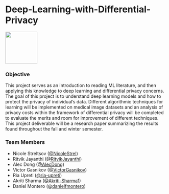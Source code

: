 # Deep-Learning-with-Differential-Privacy

<img src="https://drive.google.com/uc?export=view&id=15hgLkUiSFYEvug29IE8FYL5hTa8q7MgL" style="width: 100px; max-width: 100%; height: auto"/>

### Objective

This project serves as an introduction to reading ML literature, and then applying this knowledge to deep learning and differential privacy concerns. The goal of this project is to understand deep learning models and how to protect the privacy of individual’s data. Different algorithmic techniques for learning will be implemented on medical image datasets and an analysis of privacy costs within the framework of differential privacy will be completed to evaluate the merits and room for improvement of different techniques. This project deliverable will be a research paper summarizing the results found throughout the fall and winter semester.

### Team Members

- Nicole Streltsov ([@NicoleStrel](https://github.com/NicoleStrel))
- Ritvik Jayanthi ([@RitvikJayanthi](https://github.com/Ritvik123487))
- Alec Dong ([@AlecDong](https://github.com/AlecDong))
- Victor Gasnikov ([@VictorGasnikov](https://github.com/VictorGasnikov))
- Ria Upreti ([@ria-upreti](https://github.com/ria-upreti))
- Akriti Sharma ([@Akriti-Sharma1](https://github.com/Akriti-Sharma1))
- Daniel Montero ([@danielfmontero](https://github.com/danielfmontero))
